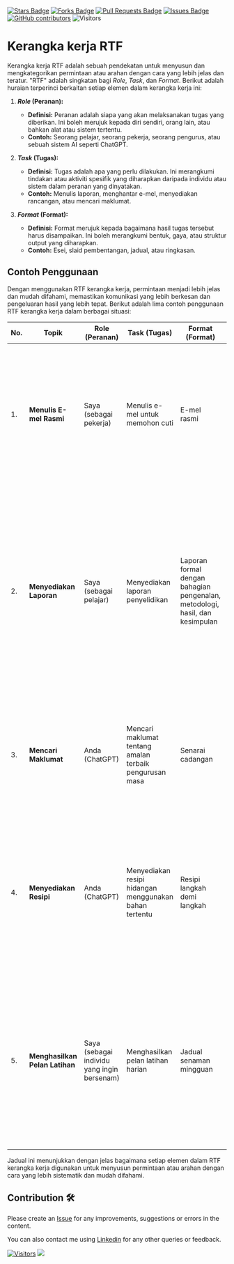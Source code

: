 <a href="https://github.com/drshahizan/ai-tools/stargazers"><img src="https://img.shields.io/github/stars/drshahizan/ai-tools" alt="Stars Badge"/></a>
<a href="https://github.com/drshahizan/ai-tools/network/members"><img src="https://img.shields.io/github/forks/drshahizan/ai-tools" alt="Forks Badge"/></a>
<a href="https://github.com/drshahizan/ai-tools"><img src="https://img.shields.io/github/issues-pr/drshahizan/ai-tools" alt="Pull Requests Badge"/></a>
<a href="https://github.com/drshahizan/ai-tools/issues"><img src="https://img.shields.io/github/issues/drshahizan/ai-tools" alt="Issues Badge"/></a>
<a href="https://github.com/drshahizan/ai-tools/graphs/contributors"><img alt="GitHub contributors" src="https://img.shields.io/github/contributors/drshahizan/ai-tools?color=2b9348"></a>
![Visitors](https://api.visitorbadge.io/api/visitors?path=https%3A%2F%2Fgithub.com%2Fdrshahizan%2Fai-tools&labelColor=%23d9e3f0&countColor=%23697689&style=flat)

# Kerangka kerja RTF

Kerangka kerja RTF adalah sebuah pendekatan untuk menyusun dan mengkategorikan permintaan atau arahan dengan cara yang lebih jelas dan teratur. "RTF" adalah singkatan bagi _Role_, _Task_, dan _Format_. Berikut adalah huraian terperinci berkaitan setiap elemen dalam kerangka kerja ini:

1. **_Role_ (Peranan):**
   - **Definisi:** Peranan adalah siapa yang akan melaksanakan tugas yang diberikan. Ini boleh merujuk kepada diri sendiri, orang lain, atau bahkan alat atau sistem tertentu.
   - **Contoh:** Seorang pelajar, seorang pekerja, seorang pengurus, atau sebuah sistem AI seperti ChatGPT.

2. **_Task_ (Tugas):**
   - **Definisi:** Tugas adalah apa yang perlu dilakukan. Ini merangkumi tindakan atau aktiviti spesifik yang diharapkan daripada individu atau sistem dalam peranan yang dinyatakan.
   - **Contoh:** Menulis laporan, menghantar e-mel, menyediakan rancangan, atau mencari maklumat.

3. **_Format_ (Format):**
   - **Definisi:** Format merujuk kepada bagaimana hasil tugas tersebut harus disampaikan. Ini boleh merangkumi bentuk, gaya, atau struktur output yang diharapkan.
   - **Contoh:** Esei, slaid pembentangan, jadual, atau ringkasan.
     
## Contoh Penggunaan

Dengan menggunakan RTF kerangka kerja, permintaan menjadi lebih jelas dan mudah difahami, memastikan komunikasi yang lebih berkesan dan pengeluaran hasil yang lebih tepat. Berikut adalah lima contoh penggunaan RTF kerangka kerja dalam berbagai situasi:

|No.| **Topik** | **Role (Peranan)** | **Task (Tugas)** | **Format (Format)** | **Prompt** |
|---|------------|--------------------|------------------|---------------------|------------|
|1.| **Menulis E-mel Rasmi** | Saya (sebagai pekerja) | Menulis e-mel untuk memohon cuti | E-mel rasmi | "Sebagai seorang pekerja, saya perlu menulis e-mel rasmi untuk memohon cuti kepada pengurus saya. Bolehkah anda bantu saya menyediakan e-mel tersebut?" |
|2.| **Menyediakan Laporan** | Saya (sebagai pelajar) | Menyediakan laporan penyelidikan | Laporan formal dengan bahagian pengenalan, metodologi, hasil, dan kesimpulan | "Sebagai seorang pelajar, saya perlu menyediakan laporan penyelidikan mengenai topik perubahan iklim. Bolehkah anda membantu saya merangka laporan yang lengkap dengan bahagian pengenalan, metodologi, hasil, dan kesimpulan?" |
|3.| **Mencari Maklumat** | Anda (ChatGPT) | Mencari maklumat tentang amalan terbaik pengurusan masa | Senarai cadangan | "Sebagai ChatGPT, bolehkah anda mencari maklumat mengenai amalan terbaik dalam pengurusan masa dan memberikan saya senarai cadangan?" |
|4.| **Menyediakan Resipi** | Anda (ChatGPT) | Menyediakan resipi hidangan menggunakan bahan tertentu | Resipi langkah demi langkah | "Sebagai ChatGPT, saya ingin anda menyediakan resipi hidangan menggunakan bahan ayam, bawang putih, dan sayur-sayuran. Bolehkah anda memberikan saya resipi langkah demi langkah?" |
|5.| **Menghasilkan Pelan Latihan** | Saya (sebagai individu yang ingin bersenam) | Menghasilkan pelan latihan harian | Jadual senaman mingguan | "Sebagai individu yang ingin memulakan rutin kecergasan, saya perlu menghasilkan pelan latihan harian. Bolehkah anda membantu saya membuat jadual senaman mingguan yang mudah diikuti?" |

Jadual ini menunjukkan dengan jelas bagaimana setiap elemen dalam RTF kerangka kerja digunakan untuk menyusun permintaan atau arahan dengan cara yang lebih sistematik dan mudah difahami.

## Contribution 🛠️
Please create an [Issue](https://github.com/drshahizan/ai-tools/issues) for any improvements, suggestions or errors in the content.

You can also contact me using [Linkedin](https://www.linkedin.com/in/drshahizan/) for any other queries or feedback.

[![Visitors](https://api.visitorbadge.io/api/visitors?path=https%3A%2F%2Fgithub.com%2Fdrshahizan&labelColor=%23697689&countColor=%23555555&style=plastic)](https://visitorbadge.io/status?path=https%3A%2F%2Fgithub.com%2Fdrshahizan)
![](https://hit.yhype.me/github/profile?user_id=81284918)

